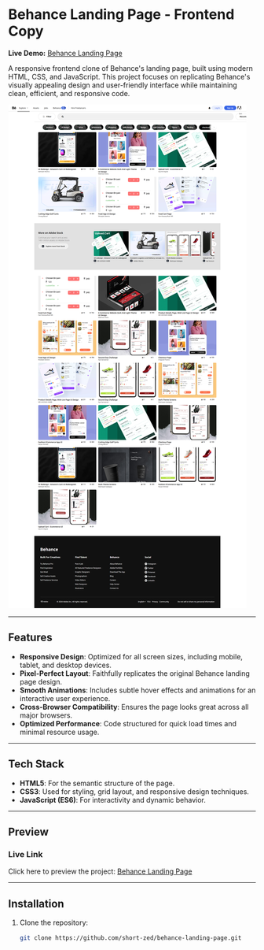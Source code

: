 # Behance Landing Page - Frontend Copy  

**Live Demo:** [Behance Landing Page](https://short-zed.github.io/behance-landing-page/)   

A responsive frontend clone of Behance's landing page, built using modern HTML, CSS, and JavaScript. This project focuses on replicating Behance's visually appealing design and user-friendly interface while maintaining clean, efficient, and responsive code.

![ScreenShot](./screenshot.png) 

---

## Features  

- **Responsive Design**: Optimized for all screen sizes, including mobile, tablet, and desktop devices.  
- **Pixel-Perfect Layout**: Faithfully replicates the original Behance landing page design.  
- **Smooth Animations**: Includes subtle hover effects and animations for an interactive user experience.  
- **Cross-Browser Compatibility**: Ensures the page looks great across all major browsers.  
- **Optimized Performance**: Code structured for quick load times and minimal resource usage.  

---

## Tech Stack  

- **HTML5**: For the semantic structure of the page.  
- **CSS3**: Used for styling, grid layout, and responsive design techniques.  
- **JavaScript (ES6)**: For interactivity and dynamic behavior.  

---

## Preview  

### Live Link  
Click here to preview the project: [Behance Landing Page](https://short-zed.github.io/behance-landing-page/)  

---

## Installation  

1. Clone the repository:  
   ```bash
   git clone https://github.com/short-zed/behance-landing-page.git
